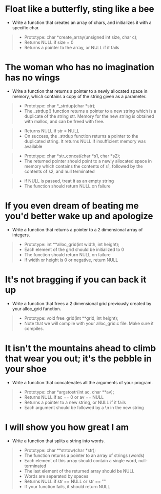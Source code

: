 #  Float like a butterfly, sting like a bee
* Write a function that creates an array of chars, and initializes it with a specific char.

> * Prototype: char *create_array(unsigned int size, char c);
> * Returns NULL if size = 0
> * Returns a pointer to the array, or NULL if it fails
# The woman who has no imagination has no wings
* Write a function that returns a pointer to a newly allocated space in memory, which contains a copy of the string given as a parameter.
> * Prototype: char *_strdup(char *str);
> * The _strdup() function returns a pointer to a new string which is a duplicate of the string str. Memory for the new string is obtained with malloc, and can be freed with free.

> * Returns NULL if str = NULL
> * On success, the _strdup function returns a pointer to the duplicated string. It returns NULL if insufficient memory was available


> * Prototype: char *str_concat(char *s1, char *s2);
> * The returned pointer should point to a newly allocated space in memory which contains the contents of s1, followed by the contents of s2, and null terminated

> * if NULL is passed, treat it as an empty string
> * The function should return NULL on failure

# If you even dream of beating me you'd better wake up and apologize

* Write a function that returns a pointer to a 2 dimensional array of integers.

> * Prototype: int **alloc_grid(int width, int height);
> * Each element of the grid should be initialized to 0
> * The function should return NULL on failure
> * If width or height is 0 or negative, return NULL

# It's not bragging if you can back it up
* Write a function that frees a 2 dimensional grid previously created by your alloc_grid function.
> * Prototype: void free_grid(int **grid, int height); 
> * Note that we will compile with your alloc_grid.c file. Make sure it compiles.

# It isn't the mountains ahead to climb that wear you out; it's the pebble in your shoe
* Write a function that concatenates all the arguments of your program.
> * Prototype: char *argstostr(int ac, char **av);
> * Returns NULL if ac == 0 or av == NULL
> * Returns a pointer to a new string, or NULL if it fails
> * Each argument should be followed by a \n in the new string

# I will show you how great I am
* Write a function that splits a string into words.
> * Prototype: char **strtow(char *str);
> * The function returns a pointer to an array of strings (words)
> * Each element of this array should contain a single word, null-terminated
> * The last element of the returned array should be NULL
> * Words are separated by spaces
> * Returns NULL if str == NULL or str == ""
> * If your function fails, it should return NULL
